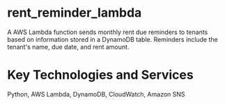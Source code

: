 # rent_reminder_lambda

A AWS Lambda function sends monthly rent due reminders to tenants based on information stored in a DynamoDB table. Reminders include the tenant's name, due date, and rent amount.

# Key Technologies and Services

Python, AWS Lambda, DynamoDB, CloudWatch, Amazon SNS
